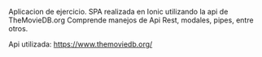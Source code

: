 Aplicacion de ejercicio. SPA realizada en Ionic utilizando la api de TheMovieDB.org
Comprende manejos de Api Rest, modales, pipes, entre otros.

Api utilizada: https://www.themoviedb.org/